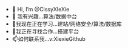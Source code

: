 - 👋 Hi, I’m @CissyXIeXie
- 👀 我有兴趣...算法/数据中台
- 🌱我现在正在学习...建站/网络安全/算法/数据库
- 💞️我正在寻找合作...搭建平台
- 📫如何联系我...v:XiexieGithub

<!---
CissyXIeXie/CissyXIeXie is a ✨ special ✨ repository because its `README.md` (this file) appears on your GitHub profile.
You can click the Preview link to take a look at your changes.
--->
